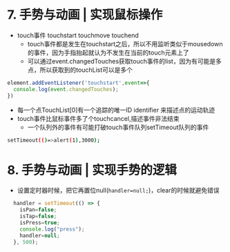 # 7. 手势与动画 | 实现鼠标操作
- touch事件 touchstart touchmove touchend
  - touch事件都是发生在touchstart之后，所以不用监听类似于mousedown的事件，因为手指抬起就认为不发生在当前的touch元素上了
  - 可以通过event.changedTouches获取touch事件的list，因为有可能是多点，所以获取到的touchList可以是多个
```js
element.addEventListener('touchstart',event=>{
  console.log(event.changedTouches);
})
```
  - 每一个点TouchList[0]有一个追踪的唯一ID identifier 来描述点的运动轨迹
  - touch事件比鼠标事件多了个touchcancel,描述事件非法结束
    - 一个队列外的事件有可能打破touch事件队列setTimeout队列的事件
```bash
setTimeout(()=>alert(1),3000);
```
# 8. 手势与动画 | 实现手势的逻辑
- 设置定时器时候，把它再置位null(`handler=null;`)，clear的时候就避免错误
```js
  handler = setTimeout(() => {
    isPan=false;
    isTap=false;
    isPress=true;  
    console.log("press");
    handler=null;
  }, 500);

```